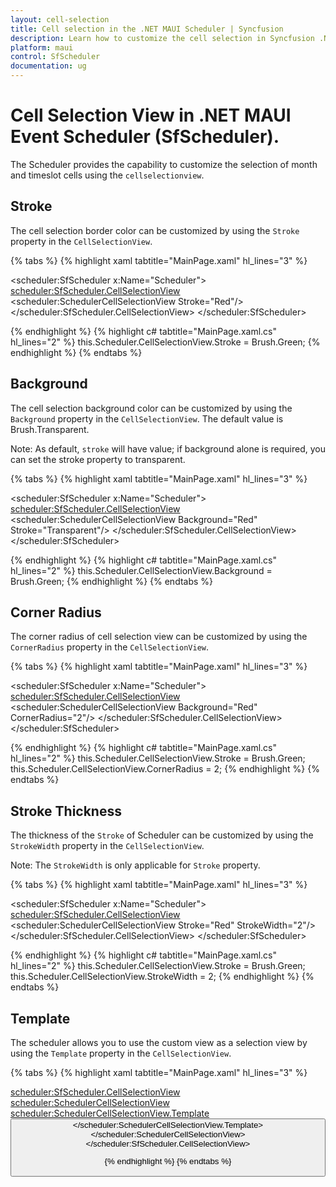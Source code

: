 ```yaml
---
layout: cell-selection
title: Cell selection in the .NET MAUI Scheduler | Syncfusion
description: Learn how to customize the cell selection in Syncfusion .NET MAUI Scheduler (SfScheduler) control here.
platform: maui
control: SfScheduler
documentation: ug
---
```


# Cell Selection View in .NET MAUI Event Scheduler (SfScheduler).

The Scheduler provides the capability to customize the selection of month and timeslot cells using the `cellselectionview`.

## Stroke

The cell selection border color can be customized by using the `Stroke` property in the `CellSelectionView`.

{% tabs %}
{% highlight xaml tabtitle="MainPage.xaml" hl_lines="3" %}

<scheduler:SfScheduler x:Name="Scheduler">
    <scheduler:SfScheduler.CellSelectionView>
            <scheduler:SchedulerCellSelectionView Stroke="Red"/>
    </scheduler:SfScheduler.CellSelectionView>
</scheduler:SfScheduler>

{% endhighlight %}
{% highlight c# tabtitle="MainPage.xaml.cs" hl_lines="2" %}
this.Scheduler.CellSelectionView.Stroke = Brush.Green;
{% endhighlight %}
{% endtabs %}

## Background

The cell selection background color can be customized by using the `Background` property in the `CellSelectionView`.
The default value is Brush.Transparent.

Note: As default, `stroke` will have value; if background alone is required, you can set the stroke property to transparent.

{% tabs %}
{% highlight xaml tabtitle="MainPage.xaml" hl_lines="3" %}

<scheduler:SfScheduler x:Name="Scheduler">
    <scheduler:SfScheduler.CellSelectionView>
            <scheduler:SchedulerCellSelectionView Background="Red" Stroke="Transparent"/>
    </scheduler:SfScheduler.CellSelectionView>
</scheduler:SfScheduler>

{% endhighlight %}
{% highlight c# tabtitle="MainPage.xaml.cs" hl_lines="2" %}
this.Scheduler.CellSelectionView.Background = Brush.Green;
{% endhighlight %}
{% endtabs %}

## Corner Radius

The corner radius of cell selection view can be customized by using the `CornerRadius` property in the `CellSelectionView`.  

{% tabs %}
{% highlight xaml tabtitle="MainPage.xaml" hl_lines="3" %}

<scheduler:SfScheduler x:Name="Scheduler">
    <scheduler:SfScheduler.CellSelectionView>
            <scheduler:SchedulerCellSelectionView  Background="Red" CornerRadius="2"/>
    </scheduler:SfScheduler.CellSelectionView>
</scheduler:SfScheduler>

{% endhighlight %}
{% highlight c# tabtitle="MainPage.xaml.cs" hl_lines="2" %}
this.Scheduler.CellSelectionView.Stroke = Brush.Green;
this.Scheduler.CellSelectionView.CornerRadius = 2;
{% endhighlight %}
{% endtabs %}

## Stroke Thickness

The thickness of the `Stroke` of Scheduler can be customized by using the `StrokeWidth` property in the `CellSelectionView`.  

Note: The `StrokeWidth` is only applicable for `Stroke` property.


{% tabs %}
{% highlight xaml tabtitle="MainPage.xaml" hl_lines="3" %}

<scheduler:SfScheduler x:Name="Scheduler">
    <scheduler:SfScheduler.CellSelectionView>
            <scheduler:SchedulerCellSelectionView  Stroke="Red" StrokeWidth="2"/>
    </scheduler:SfScheduler.CellSelectionView>
</scheduler:SfScheduler>

{% endhighlight %}
{% highlight c# tabtitle="MainPage.xaml.cs" hl_lines="2" %}
this.Scheduler.CellSelectionView.Stroke = Brush.Green;
this.Scheduler.CellSelectionView.StrokeWidth = 2;
{% endhighlight %}
{% endtabs %}

## Template

The scheduler allows you to use the custom view as a selection view by using the `Template` property in the `CellSelectionView`.

{% tabs %}
{% highlight xaml tabtitle="MainPage.xaml" hl_lines="3" %}

<scheduler:SfScheduler.CellSelectionView>
    <scheduler:SchedulerCellSelectionView>
        <scheduler:SchedulerCellSelectionView.Template>
            <DataTemplate>
                <Button BackgroundColor = "#FF9800"
                        Text="+ Add event"
                        TextColor="White"/>
            </DataTemplate>
        </scheduler:SchedulerCellSelectionView.Template>
    </scheduler:SchedulerCellSelectionView>
</scheduler:SfScheduler.CellSelectionView>

{% endhighlight %}
{% endtabs %}